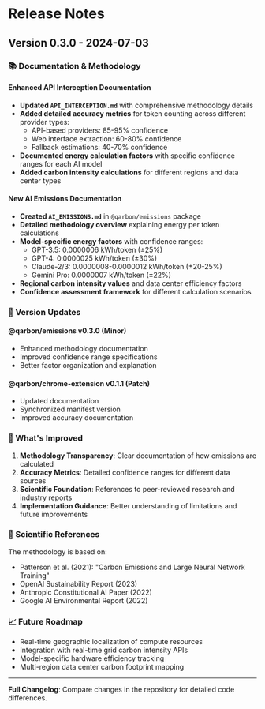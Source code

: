 # Release Notes

## Version 0.3.0 - 2024-07-03

### 📚 Documentation & Methodology

#### Enhanced API Interception Documentation

- **Updated `API_INTERCEPTION.md`** with comprehensive methodology details
- **Added detailed accuracy metrics** for token counting across different provider types:
  - API-based providers: 85-95% confidence
  - Web interface extraction: 60-80% confidence
  - Fallback estimations: 40-70% confidence
- **Documented energy calculation factors** with specific confidence ranges for each AI model
- **Added carbon intensity calculations** for different regions and data center types

#### New AI Emissions Documentation

- **Created `AI_EMISSIONS.md`** in `@qarbon/emissions` package
- **Detailed methodology overview** explaining energy per token calculations
- **Model-specific energy factors** with confidence ranges:
  - GPT-3.5: 0.0000006 kWh/token (±25%)
  - GPT-4: 0.0000025 kWh/token (±30%)
  - Claude-2/3: 0.0000008-0.0000012 kWh/token (±20-25%)
  - Gemini Pro: 0.0000007 kWh/token (±22%)
- **Regional carbon intensity values** and data center efficiency factors
- **Confidence assessment framework** for different calculation scenarios

### 🔄 Version Updates

#### @qarbon/emissions v0.3.0 (Minor)

- Enhanced methodology documentation
- Improved confidence range specifications
- Better factor organization and explanation

#### @qarbon/chrome-extension v0.1.1 (Patch)

- Updated documentation
- Synchronized manifest version
- Improved accuracy documentation

### 🎯 What's Improved

1. **Methodology Transparency**: Clear documentation of how emissions are calculated
2. **Accuracy Metrics**: Detailed confidence ranges for different data sources
3. **Scientific Foundation**: References to peer-reviewed research and industry reports
4. **Implementation Guidance**: Better understanding of limitations and future improvements

### 🔬 Scientific References

The methodology is based on:

- Patterson et al. (2021): "Carbon Emissions and Large Neural Network Training"
- OpenAI Sustainability Report (2023)
- Anthropic Constitutional AI Paper (2022)
- Google AI Environmental Report (2022)

### 📈 Future Roadmap

- Real-time geographic localization of compute resources
- Integration with real-time grid carbon intensity APIs
- Model-specific hardware efficiency tracking
- Multi-region data center carbon footprint mapping

---

**Full Changelog**: Compare changes in the repository for detailed code differences.
